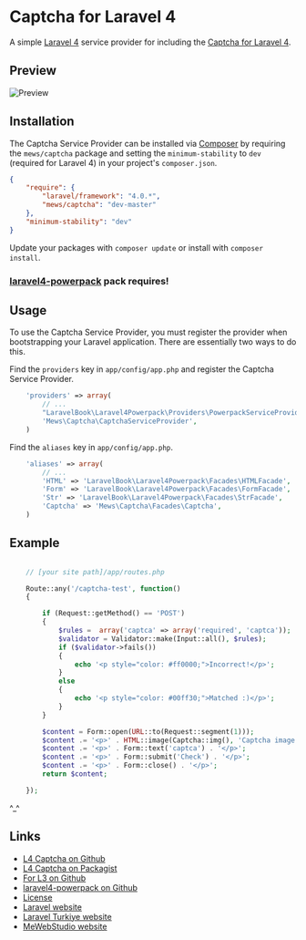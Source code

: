 # Captcha for Laravel 4

A simple [Laravel 4](http://four.laravel.com/) service provider for including the [Captcha for Laravel 4](https://github.com/mewebstudio/captcha).

## Preview
![Preview](http://i.imgur.com/kfXYhlk.jpg?1)

## Installation

The Captcha Service Provider can be installed via [Composer](http://getcomposer.org) by requiring the
`mews/captcha` package and setting the `minimum-stability` to `dev` (required for Laravel 4) in your
project's `composer.json`.

```json
{
    "require": {
        "laravel/framework": "4.0.*",
        "mews/captcha": "dev-master"
    },
    "minimum-stability": "dev"
}
```

Update your packages with ```composer update``` or install with ```composer install```.

### [laravel4-powerpack](https://github.com/laravelbook/laravel4-powerpack) pack requires!

## Usage

To use the Captcha Service Provider, you must register the provider when bootstrapping your Laravel application. There are
essentially two ways to do this.

Find the `providers` key in `app/config/app.php` and register the Captcha Service Provider.

```php
    'providers' => array(
        // ...
        "LaravelBook\Laravel4Powerpack\Providers\PowerpackServiceProvider",
        'Mews\Captcha\CaptchaServiceProvider',
    )
```

Find the `aliases` key in `app/config/app.php`.

```php
    'aliases' => array(
        // ...
        'HTML' => 'LaravelBook\Laravel4Powerpack\Facades\HTMLFacade',
        'Form' => 'LaravelBook\Laravel4Powerpack\Facades\FormFacade',
        'Str' => 'LaravelBook\Laravel4Powerpack\Facades\StrFacade',
        'Captcha' => 'Mews\Captcha\Facades\Captcha',
    )
```

## Example

```php

    // [your site path]/app/routes.php

    Route::any('/captcha-test', function()
    {

        if (Request::getMethod() == 'POST')
        {
            $rules =  array('captca' => array('required', 'captca'));
            $validator = Validator::make(Input::all(), $rules);
            if ($validator->fails())
            {
                echo '<p style="color: #ff0000;">Incorrect!</p>';
            }
            else
            {
                echo '<p style="color: #00ff30;">Matched :)</p>';
            }
        }

        $content = Form::open(URL::to(Request::segment(1)));
        $content .= '<p>' . HTML::image(Captcha::img(), 'Captcha image') . '</p>';
        $content .= '<p>' . Form::text('captca') . '</p>';
        $content .= '<p>' . Form::submit('Check') . '</p>';
        $content .= '<p>' . Form::close() . '</p>';
        return $content;

    });
```

^_^

## Links

* [L4 Captcha on Github](https://github.com/mewebstudio/captcha)
* [L4 Captcha on Packagist](https://packagist.org/packages/mews/captcha)
* [For L3 on Github](https://github.com/mewebstudio/mecaptcha)
* [laravel4-powerpack on Github](https://github.com/laravelbook/laravel4-powerpack)
* [License](http://www.opensource.org/licenses/mit-license.php)
* [Laravel website](http://laravel.com)
* [Laravel Turkiye website](http://www.laravel.gen.tr)
* [MeWebStudio website](http://www.mewebstudio.com)

